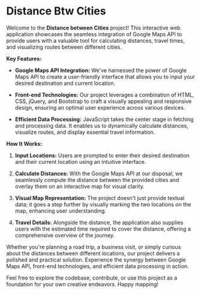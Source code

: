 # Distance Btw Cities
Welcome to the **Distance between Cities** project! This interactive web application showcases the seamless integration of Google Maps API to provide users with a valuable tool for calculating distances, travel times, and visualizing routes between different cities.

**Key Features:**
- **Google Maps API Integration:** We've harnessed the power of Google Maps API to create a user-friendly interface that allows you to input your desired destination and current location.

- **Front-end Technologies:** Our project leverages a combination of HTML, CSS, jQuery, and Bootstrap to craft a visually appealing and responsive design, ensuring an optimal user experience across various devices.

- **Efficient Data Processing:** JavaScript takes the center stage in fetching and processing data. It enables us to dynamically calculate distances, visualize routes, and display essential travel information.

**How It Works:**
1. **Input Locations:** Users are prompted to enter their desired destination and their current location using an intuitive interface.
   
2. **Calculate Distances:** With the Google Maps API at our disposal, we seamlessly compute the distance between the provided cities and overlay them on an interactive map for visual clarity.

3. **Visual Map Representation:** The project doesn't just provide textual data; it goes a step further by visually marking the two locations on the map, enhancing user understanding.

4. **Travel Details:** Alongside the distance, the application also supplies users with the estimated time required to cover the distance, offering a comprehensive overview of the journey.

Whether you're planning a road trip, a business visit, or simply curious about the distances between different locations, our project delivers a polished and practical solution. Experience the synergy between Google Maps API, front-end technologies, and efficient data processing in action.

Feel free to explore the codebase, contribute, or use this project as a foundation for your own creative endeavors. Happy mapping!
